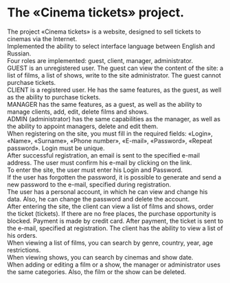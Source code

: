 # The «Cinema tickets» project.
The project «Cinema tickets» is a website, designed to sell tickets to cinemas via the Internet.<br>
Implemented the ability to select interface language between English and Russian.<br>
Four roles are implemented: guest, client, manager, administrator.<br>
GUEST is an unregistered user. The guest can view the content of the site: a list of films, a list of shows, write to the site administrator. The guest cannot purchase tickets.<br>
CLIENT is a registered user. He has the same features, as the guest, as well as the ability to purchase tickets.<br>
MANAGER has the same features, as a guest, as well as the ability to manage clients, add, edit, delete films and shows.<br>
ADMIN (administrator) has the same capabilities as the manager, as well as the ability to appoint managers, delete and edit them.<br>
When registering on the site, you must fill in the required fields: «Login», «Name», «Surname», «Phone number», «E-mail», «Password», «Repeat password». Login must be unique.<br>
After successful registration, an email is sent to the specified e-mail address. The user must confirm his e-mail by clicking on the link.<br>
To enter the site, the user must enter his Login and Password.<br>
If the user has forgotten the password, it is possible to generate and send a new password to the e-mail, specified during registration.<br>
The user has a personal account, in which he can view and change his data. Also, he can change the password and delete the account.<br>
After entering the site, the client can view a list of films and shows, order the ticket (tickets). If there are no free places, the purchase opportunity is blocked. Payment is made by credit card. After payment, the ticket is sent to the e-mail, specified at registration. The client has the ability to view a list of his orders.<br>
When viewing a list of films, you can search by genre, country, year, age restrictions.<br>
When viewing shows, you can search by cinemas and show date.<br>
When adding or editing a film or a show, the manager or administrator uses the same categories. Also, the film or the show can be deleted.
